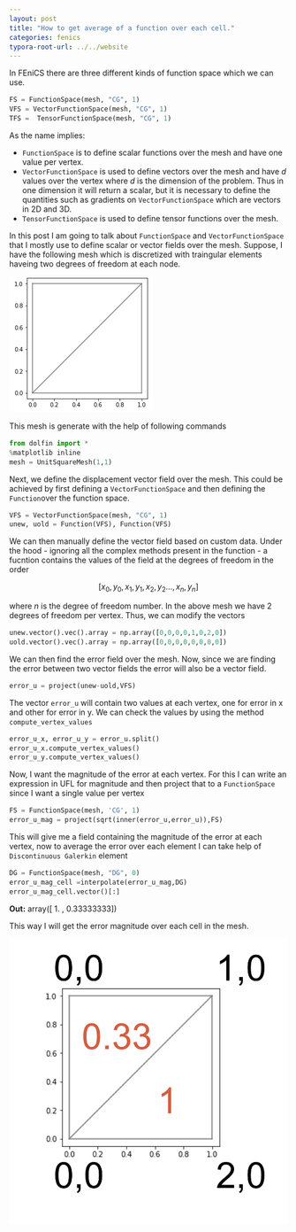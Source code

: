 ```yaml
---
layout: post
title: "How to get average of a function over each cell."
categories: fenics
typora-root-url: ../../website
---
```

In FEniCS there are three different kinds of function space which we can use. 

```python
FS = FunctionSpace(mesh, "CG", 1)
VFS = VectorFunctionSpace(mesh, "CG", 1)
TFS =  TensorFunctionSpace(mesh, "CG", 1)
```

As the name implies:

-  `FunctionSpace` is to define scalar functions over the mesh and have one value per vertex.
- `VectorFunctionSpace` is used to define vectors over the mesh  and have $d$ values over the vertex where $d$ is the dimension of the problem. Thus in one dimension it will return a scalar, but it is necessary to define the quantities such as gradients on `VectorFunctionSpace` which are vectors in 2D and 3D.
- `TensorFunctionSpace` is used to define tensor functions over the mesh.

In this post I am going to talk about `FunctionSpace` and `VectorFunctionSpace` that I mostly use to define scalar or vector fields over the mesh. Suppose, I have the following mesh which is discretized with traingular elements haveing two degrees of freedom at each node.

![image-20210111185517604](/assets/images/image-20210111185517604.png)

This mesh is generate with the help of following commands

```python
from dolfin import *
%matplotlib inline
mesh = UnitSquareMesh(1,1)
```

Next, we define the displacement vector field over the mesh. This could be achieved by first defining a `VectorFunctionSpace` and then defining the `Function`over the function space.

```python
VFS = VectorFunctionSpace(mesh, "CG", 1)
unew, uold = Function(VFS), Function(VFS)
```

We can then manually define the vector field based on custom data. Under the hood - ignoring all the complex methods present in the function - a fucntion contains the values of the field at the degrees of freedom in the order

$$[x_0,y_0,x_1,y_1,x_2,y_2 ... , x_n, y_n]$$

where $n$ is the degree of freedom number. In the above mesh we have 2 degrees of freedom per vertex. Thus, we can modify the vectors

```python
unew.vector().vec().array = np.array([0,0,0,0,1,0,2,0])
uold.vector().vec().array = np.array([0,0,0,0,0,0,0,0])
```

We can then find the error field over the mesh. Now, since we are finding the error between two vector fields the error will also be a vector field.

```python
error_u = project(unew-uold,VFS)
```

The vector `error_u` will contain two values at each vertex, one for error in x and other for error in y. We can check the values by using the method `compute_vertex_values`

```python
error_u_x, error_u_y = error_u.split()
error_u_x.compute_vertex_values()
error_u_y.compute_vertex_values()
```

Now, I want the  magnitude of the error at each vertex. For this I can write an expression in UFL for magnitude and then project that to a `FunctionSpace` since I want a single value per vertex

```python
FS = FunctionSpace(mesh, 'CG', 1)
error_u_mag = project(sqrt(inner(error_u,error_u)),FS)
```

This will give me a field containing the magnitude of the error at each vertex, now to average the error over each element I can take help of `Discontinuous Galerkin` element

```python
DG = FunctionSpace(mesh, "DG", 0)
error_u_mag_cell =interpolate(error_u_mag,DG)
error_u_mag_cell.vector()[:]
```

**Out:** array([ 1.        ,  0.33333333])

This way I will get the error magnitude over each cell in the mesh.

![image-20210111192255567](/assets/images/image-20210111192255567.png)